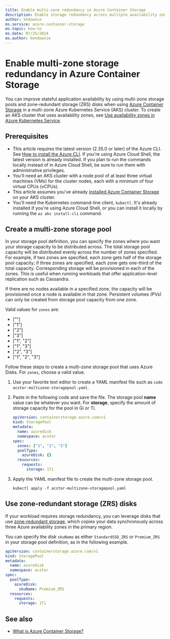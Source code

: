 ```yaml
---
title: Enable multi-zone redundancy in Azure Container Storage
description: Enable storage redundancy across multiple availability zones in Azure Container Storage to improve stateful application availability. Use multi-zone storage pools and zone-redundant storage (ZRS) disks.
author: khdownie
ms.service: azure-container-storage
ms.topic: how-to
ms.date: 07/25/2024
ms.author: kendownie
---
```


# Enable multi-zone storage redundancy in Azure Container Storage

You can improve stateful application availability by using multi-zone storage pools and zone-redundant storage (ZRS) disks when using [Azure Container Storage](container-storage-introduction.md) in a multi-zone Azure Kubernetes Service (AKS) cluster. To create an AKS cluster that uses availability zones, see [Use availability zones in Azure Kubernetes Service](/azure/aks/availability-zones).

## Prerequisites

- This article requires the latest version (2.35.0 or later) of the Azure CLI. See [How to install the Azure CLI](/cli/azure/install-azure-cli). If you're using Azure Cloud Shell, the latest version is already installed. If you plan to run the commands locally instead of in Azure Cloud Shell, be sure to run them with administrative privileges.
- You'll need an AKS cluster with a node pool of at least three virtual machines (VMs) for the cluster nodes, each with a minimum of four virtual CPUs (vCPUs).
- This article assumes you've already [installed Azure Container Storage](container-storage-aks-quickstart.md) on your AKS cluster.
- You'll need the Kubernetes command-line client, `kubectl`. It's already installed if you're using Azure Cloud Shell, or you can install it locally by running the `az aks install-cli` command.

## Create a multi-zone storage pool

In your storage pool definition, you can specify the zones where you want your storage capacity to be distributed across. The total storage pool capacity will be distributed evenly across the number of zones specified. For example, if two zones are specified, each zone gets half of the storage pool capacity; if three zones are specified, each zone gets one-third of the total capacity. Corresponding storage will be provisioned in each of the zones. This is useful when running workloads that offer application-level replication such as Cassandra.

If there are no nodes available in a specified zone, the capacity will be provisioned once a node is available in that zone. Persistent volumes (PVs) can only be created from storage pool capacity from one zone.

Valid values for `zones` are:

- [""]
- ["1"]
- ["2"]
- ["3"]
- ["1", "2"]
- ["1", "3"]
- ["2", "3"]
- ["1", "2", "3"]

Follow these steps to create a multi-zone storage pool that uses Azure Disks. For `zones`, choose a valid value.

1. Use your favorite text editor to create a YAML manifest file such as `code acstor-multizone-storagepool.yaml`.

1. Paste in the following code and save the file. The storage pool **name** value can be whatever you want. For **storage**, specify the amount of storage capacity for the pool in Gi or Ti.

   ```yml
   apiVersion: containerstorage.azure.com/v1
   kind: StoragePool
   metadata:
     name: azuredisk
     namespace: acstor
   spec:
     zones: ["1", "2", "3"]
     poolType:
       azureDisk: {}
     resources:
       requests:
         storage: 1Ti
   ```

1. Apply the YAML manifest file to create the multi-zone storage pool.
   
   ```azurecli-interactive
   kubectl apply -f acstor-multizone-storagepool.yaml 
   ```

## Use zone-redundant storage (ZRS) disks

If your workload requires storage redundancy, you can leverage disks that use [zone-redundant storage](/azure/virtual-machines/disks-deploy-zrs), which copies your data synchronously across three Azure availability zones in the primary region.

You can specify the disk `skuName` as either `StandardSSD_ZRS` or `Premium_ZRS` in your storage pool definition, as in the following example.

   ```yml
   apiVersion: containerstorage.azure.com/v1
   kind: StoragePool
   metadata:
     name: azuredisk
     namespace: acstor
   spec:
     poolType:
       azureDisk:
         skuName: Premium_ZRS
     resources:
       requests:
         storage: 1Ti
   ```

## See also

- [What is Azure Container Storage?](container-storage-introduction.md)
